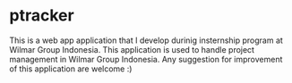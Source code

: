 # ptracker
This is a web app application that I develop durinig insternship program at Wilmar Group Indonesia. This application is used to handle project management in Wilmar Group Indonesia. Any suggestion for improvement of this application are welcome :)
